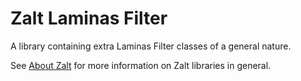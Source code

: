 # Zalt Laminas Filter
A library containing extra Laminas Filter classes of a general nature.

See [About Zalt](https://github.com/MagnaFacta/zalt-model/blob/2.x/docs/ABOUT-ZALT.md) for more information on 
Zalt libraries in general.
